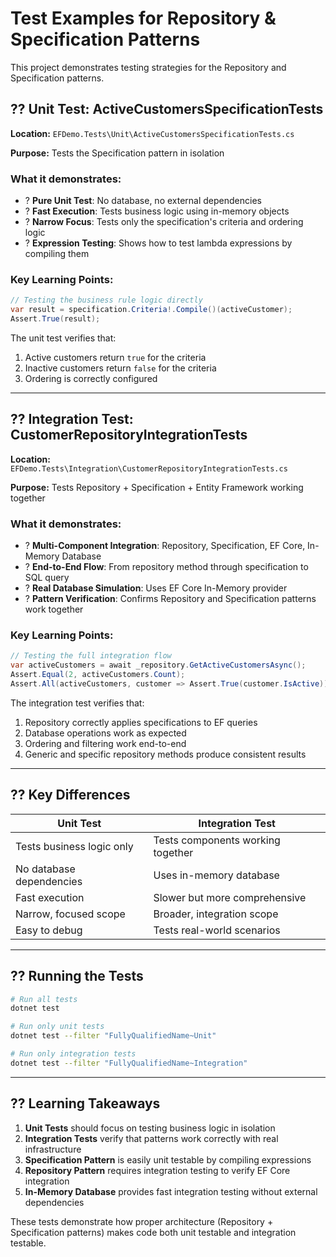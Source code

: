 # Test Examples for Repository & Specification Patterns

This project demonstrates testing strategies for the Repository and Specification patterns.

## ?? Unit Test: ActiveCustomersSpecificationTests

**Location:** `EFDemo.Tests\Unit\ActiveCustomersSpecificationTests.cs`

**Purpose:** Tests the Specification pattern in isolation

### What it demonstrates:
- ? **Pure Unit Test**: No database, no external dependencies
- ? **Fast Execution**: Tests business logic using in-memory objects
- ? **Narrow Focus**: Tests only the specification's criteria and ordering logic
- ? **Expression Testing**: Shows how to test lambda expressions by compiling them

### Key Learning Points:
```csharp
// Testing the business rule logic directly
var result = specification.Criteria!.Compile()(activeCustomer);
Assert.True(result);
```

The unit test verifies that:
1. Active customers return `true` for the criteria
2. Inactive customers return `false` for the criteria  
3. Ordering is correctly configured

---

## ?? Integration Test: CustomerRepositoryIntegrationTests

**Location:** `EFDemo.Tests\Integration\CustomerRepositoryIntegrationTests.cs`

**Purpose:** Tests Repository + Specification + Entity Framework working together

### What it demonstrates:
- ? **Multi-Component Integration**: Repository, Specification, EF Core, In-Memory Database
- ? **End-to-End Flow**: From repository method through specification to SQL query
- ? **Real Database Simulation**: Uses EF Core In-Memory provider
- ? **Pattern Verification**: Confirms Repository and Specification patterns work together

### Key Learning Points:
```csharp
// Testing the full integration flow
var activeCustomers = await _repository.GetActiveCustomersAsync();
Assert.Equal(2, activeCustomers.Count);
Assert.All(activeCustomers, customer => Assert.True(customer.IsActive));
```

The integration test verifies that:
1. Repository correctly applies specifications to EF queries
2. Database operations work as expected
3. Ordering and filtering work end-to-end
4. Generic and specific repository methods produce consistent results

---

## ?? Key Differences

| **Unit Test** | **Integration Test** |
|---------------|---------------------|
| Tests business logic only | Tests components working together |
| No database dependencies | Uses in-memory database |
| Fast execution | Slower but more comprehensive |
| Narrow, focused scope | Broader, integration scope |
| Easy to debug | Tests real-world scenarios |

---

## ?? Running the Tests

```bash
# Run all tests
dotnet test

# Run only unit tests
dotnet test --filter "FullyQualifiedName~Unit"

# Run only integration tests  
dotnet test --filter "FullyQualifiedName~Integration"
```

---

## ?? Learning Takeaways

1. **Unit Tests** should focus on testing business logic in isolation
2. **Integration Tests** verify that patterns work correctly with real infrastructure
3. **Specification Pattern** is easily unit testable by compiling expressions
4. **Repository Pattern** requires integration testing to verify EF Core integration
5. **In-Memory Database** provides fast integration testing without external dependencies

These tests demonstrate how proper architecture (Repository + Specification patterns) makes code both unit testable and integration testable.